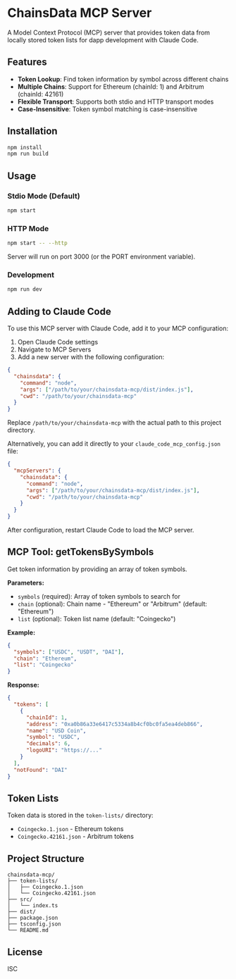 # ChainsData MCP Server

A Model Context Protocol (MCP) server that provides token data from locally stored token lists for dapp development with Claude Code.

## Features

- **Token Lookup**: Find token information by symbol across different chains
- **Multiple Chains**: Support for Ethereum (chainId: 1) and Arbitrum (chainId: 42161)
- **Flexible Transport**: Supports both stdio and HTTP transport modes
- **Case-Insensitive**: Token symbol matching is case-insensitive

## Installation

```bash
npm install
npm run build
```

## Usage

### Stdio Mode (Default)
```bash
npm start
```

### HTTP Mode
```bash
npm start -- --http
```
Server will run on port 3000 (or the PORT environment variable).

### Development
```bash
npm run dev
```

## Adding to Claude Code

To use this MCP server with Claude Code, add it to your MCP configuration:

1. Open Claude Code settings
2. Navigate to MCP Servers
3. Add a new server with the following configuration:

```json
{
  "chainsdata": {
    "command": "node",
    "args": ["/path/to/your/chainsdata-mcp/dist/index.js"],
    "cwd": "/path/to/your/chainsdata-mcp"
  }
}
```

Replace `/path/to/your/chainsdata-mcp` with the actual path to this project directory.

Alternatively, you can add it directly to your `claude_code_mcp_config.json` file:

```json
{
  "mcpServers": {
    "chainsdata": {
      "command": "node",
      "args": ["/path/to/your/chainsdata-mcp/dist/index.js"],
      "cwd": "/path/to/your/chainsdata-mcp"
    }
  }
}
```

After configuration, restart Claude Code to load the MCP server.

## MCP Tool: getTokensBySymbols

Get token information by providing an array of token symbols.

**Parameters:**
- `symbols` (required): Array of token symbols to search for
- `chain` (optional): Chain name - "Ethereum" or "Arbitrum" (default: "Ethereum")  
- `list` (optional): Token list name (default: "Coingecko")

**Example:**
```json
{
  "symbols": ["USDC", "USDT", "DAI"],
  "chain": "Ethereum",
  "list": "Coingecko"
}
```

**Response:**
```json
{
  "tokens": [
    {
      "chainId": 1,
      "address": "0xa0b86a33e6417c5334a8b4cf0bc0fa5ea4deb866",
      "name": "USD Coin",
      "symbol": "USDC",
      "decimals": 6,
      "logoURI": "https://..."
    }
  ],
  "notFound": "DAI"
}
```

## Token Lists

Token data is stored in the `token-lists/` directory:
- `Coingecko.1.json` - Ethereum tokens
- `Coingecko.42161.json` - Arbitrum tokens

## Project Structure

```
chainsdata-mcp/
├── token-lists/
│   ├── Coingecko.1.json
│   └── Coingecko.42161.json
├── src/
│   └── index.ts
├── dist/
├── package.json
├── tsconfig.json
└── README.md
```

## License

ISC